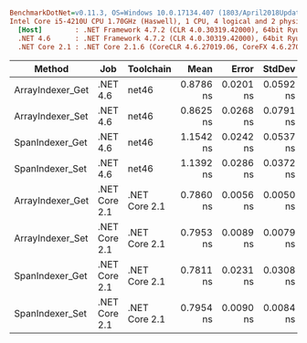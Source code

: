 ``` ini

BenchmarkDotNet=v0.11.3, OS=Windows 10.0.17134.407 (1803/April2018Update/Redstone4)
Intel Core i5-4210U CPU 1.70GHz (Haswell), 1 CPU, 4 logical and 2 physical cores
  [Host]        : .NET Framework 4.7.2 (CLR 4.0.30319.42000), 64bit RyuJIT-v4.7.3221.0
  .NET 4.6      : .NET Framework 4.7.2 (CLR 4.0.30319.42000), 64bit RyuJIT-v4.7.3221.0
  .NET Core 2.1 : .NET Core 2.1.6 (CoreCLR 4.6.27019.06, CoreFX 4.6.27019.05), 64bit RyuJIT


```
|           Method |           Job |     Toolchain |      Mean |     Error |    StdDev |    Median |
|----------------- |-------------- |-------------- |----------:|----------:|----------:|----------:|
| ArrayIndexer_Get |      .NET 4.6 |         net46 | 0.8786 ns | 0.0201 ns | 0.0592 ns | 0.8744 ns |
| ArrayIndexer_Set |      .NET 4.6 |         net46 | 0.8625 ns | 0.0268 ns | 0.0791 ns | 0.8361 ns |
|  SpanIndexer_Get |      .NET 4.6 |         net46 | 1.1542 ns | 0.0242 ns | 0.0537 ns | 1.1293 ns |
|  SpanIndexer_Set |      .NET 4.6 |         net46 | 1.1392 ns | 0.0286 ns | 0.0372 ns | 1.1273 ns |
| ArrayIndexer_Get | .NET Core 2.1 | .NET Core 2.1 | 0.7860 ns | 0.0056 ns | 0.0050 ns | 0.7854 ns |
| ArrayIndexer_Set | .NET Core 2.1 | .NET Core 2.1 | 0.7953 ns | 0.0089 ns | 0.0079 ns | 0.7955 ns |
|  SpanIndexer_Get | .NET Core 2.1 | .NET Core 2.1 | 0.7811 ns | 0.0231 ns | 0.0308 ns | 0.7698 ns |
|  SpanIndexer_Set | .NET Core 2.1 | .NET Core 2.1 | 0.7954 ns | 0.0090 ns | 0.0084 ns | 0.7933 ns |

